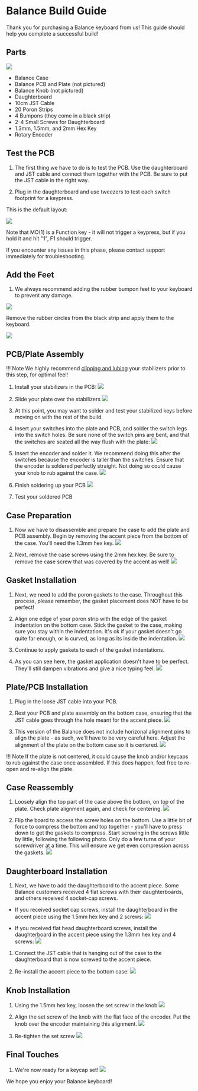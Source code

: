# Balance Build Guide

Thank you for purchasing a Balance keyboard from us! This guide should help you complete a successful build!

## Parts

![](../images/balance/01_parts.jpg)

* Balance Case
* Balance PCB and Plate (not pictured)
* Balance Knob (not pictured)
* Daughterboard
* 10cm JST Cable
* 20 Poron Strips
* 4 Bumpons (they come in a black strip)
* 2-4 Small Screws for Daughterboard
* 1.3mm, 1.5mm, and 2mm Hex Key
* Rotary Encoder

## Test the PCB

1. The first thing we have to do is to test the PCB. Use the daughterboard and JST cable and connect them together with the PCB. Be sure to put the JST cable in the right way.

1. Plug in the daughterboard and use tweezers to test each switch footprint for a keypress.

This is the default layout:

![](../images/balance/default_layout.png)

Note that MO(1) is a Function key - it will not trigger a keypress, but if you hold it and hit "1", F1 should trigger.

If you encounter any issues in this phase, please contact support immediately for troubleshooting.

## Add the Feet

1. We always recommend adding the rubber bumpon feet to your keyboard to prevent any damage.

![](../images/balance/02_feet.jpg)

Remove the rubber circles from the black strip and apply them to the keyboard.

![](../images/balance/03_feet_applied.jpg)


## PCB/Plate Assembly

!!! Note
    We highly recommend [clipping and lubing](https://www.youtube.com/watch?v=cD5Zj-ZgMLA) your stabilizers prior to this step, for optimal feel!

1. Install your stabilizers in the PCB:
    ![](../images/balance/04_add_stabs.jpg)

1. Slide your plate over the stabilizers
    ![](../images/balance/05_affix_plate.jpg)

1. At this point, you may want to solder and test your stabilized keys before moving on with the rest of the build.


1. Insert your switches into the plate and PCB, and solder the switch legs into the switch holes. Be sure none of the switch pins are bent, and that the switches are seated all the way flush with the plate:
    ![](../images/balance/06_add_switches.jpg)

1. Insert the encoder and solder it. We recommend doing this after the switches because the encoder is taller than the switches. Ensure that the encoder is soldered perfectly straight. Not doing so could cause your knob to rub against the case.
    ![](../images/balance/07_add_encoder.jpg)

1. Finish soldering up your PCB
    ![](../images/balance/08_finished_pcb.jpg)

1. Test your soldered PCB

## Case Preparation

1. Now we have to disassemble and prepare the case to add the plate and PCB assembly. Begin by removing the accent piece from the bottom of the case. You'll need the 1.3mm hex key.
    ![](../images/balance/09_remove_accent.jpg)

1. Next, remove the case screws using the 2mm hex key. Be sure to remove the case screw that was covered by the accent as well!
    ![](../images/balance/10_remove_case_screws.jpg)

## Gasket Installation
1. Next, we need to add the poron gaskets to the case. Throughout this process, please remember, the gasket placement does NOT have to be perfect!

1. Align one edge of your poron strip with the edge of the gasket indentation on the bottom case. Stick the gasket to the case, making sure you stay within the indentation. It's ok if your gasket doesn't go quite far enough, or is curved, as long as its inside the indentation.
    ![](../images/balance/11_apply_gaskets.jpg)

1. Continue to apply gaskets to each of the gasket indentations.

1. As you can see here, the gasket application doesn't have to be perfect. They'll still dampen vibrations and give a nice typing feel.
    ![](../images/balance/12_gaskets_applied.jpg)


## Plate/PCB Installation
1. Plug in the loose JST cable into your PCB.

1. Rest your PCB and plate assembly on the bottom case, ensuring that the JST cable goes through the hole meant for the accent piece.
    ![](../images/balance/13_thread_jst.jpg)

1. This version of the Balance does not include horizonal alignment pins to align the plate - as such, we'll have to be very careful here. Adjust the alignment of the plate on the bottom case so it is centered.
    ![](../images/balance/14_align_plate.jpg)

!!! Note
    If the plate is not centered, it could cause the knob and/or keycaps to rub against the case once assembled. If this does happen, feel free to re-open and re-align the plate.

## Case Reassembly

1. Loosely align the top part of the case above the bottom, on top of the plate. Check plate alignment again, and check for centering.
    ![](../images/balance/15_add_top_case.jpg)

1. Flip the board to access the screw holes on the bottom. Use a little bit of force to compress the bottom and top together - you'll have to press down to get the gaskets to compress. Start screwing in the screws little by little, following the following photo. Only do a few turns of your screwdriver at a time. This will ensure we get even compression across the gaskets.
    ![](../images/balance/16_assemble_case.jpg)

## Daughterboard Installation

1. Next, we have to add the daughterboard to the accent piece. Some Balance customers received 4 flat screws with their daughterboards, and others received 4 socket-cap screws.

- If you received socket cap screws, install the daughterboard in the accent piece using the 1.5mm hex key and 2 screws:
    ![](../images/balance/17_install_daughterboard_v2.jpg)

- If you received flat head daughterboard screws, install the daughterboard in the accent piece using the 1.3mm hex key and 4 screws:
    ![](../images/balance/17_install_daughterboard_v1.jpg)

1. Connect the JST cable that is hanging out of the case to the daughterboard that is now screwed to the accent piece.

1. Re-install the accent piece to the bottom case:
    ![](../images/balance/18_accent_added.jpg)

## Knob Installation

1. Using the 1.5mm hex key, loosen the set screw in the knob
    ![](../images/balance/19_loosen_knob.jpg)

1. Align the set screw of the knob with the flat face of the encoder. Put the knob over the encoder maintaining this alignment.
    ![](../images/balance/20_align_knob.jpg)

1. Re-tighten the set screw
    ![](../images/balance/21_tighten_knob.jpg)

## Final Touches
1. We're now ready for a keycap set!
    ![](../images/balance/22_ready_for_keycaps.jpg)

We hope you enjoy your Balance keyboard!

